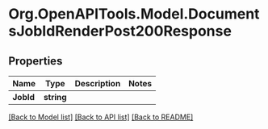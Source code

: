 # Org.OpenAPITools.Model.DocumentsJobIdRenderPost200Response

## Properties

Name | Type | Description | Notes
------------ | ------------- | ------------- | -------------
**JobId** | **string** |  | 

[[Back to Model list]](../../README.md#documentation-for-models) [[Back to API list]](../../README.md#documentation-for-api-endpoints) [[Back to README]](../../README.md)

